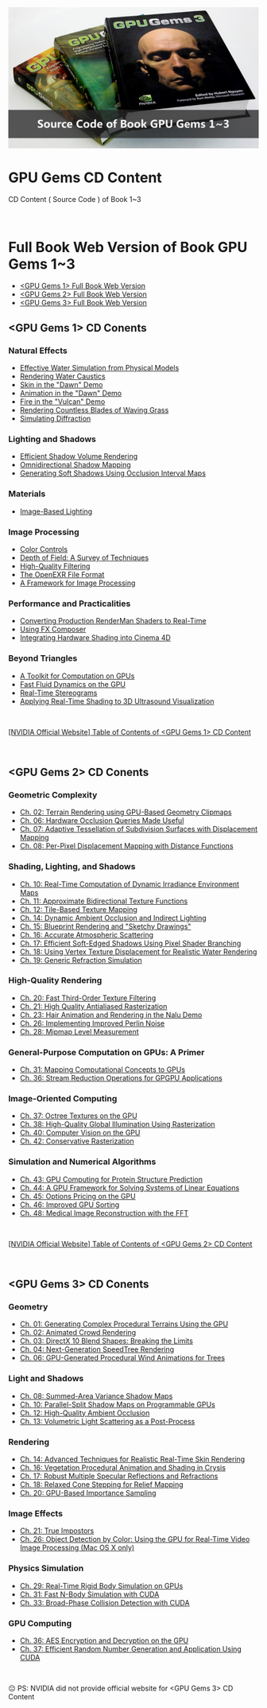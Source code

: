 ![](Media/cover-new.jpg)

# GPU Gems CD Content

CD Content ( Source Code ) of Book <GPU Gems> 1~3

<br>


#  Full Book Web Version of Book GPU Gems 1~3

- [<GPU Gems 1> Full Book Web Version](https://developer.nvidia.com/gpugems/GPUGems/gpugems_pref01.html)
- [<GPU Gems 2> Full Book Web Version](https://developer.nvidia.com/gpugems/GPUGems2/gpugems2_inside_front_cover.html)
- [<GPU Gems 3> Full Book Web Version](https://developer.nvidia.com/gpugems/GPUGems3/gpugems3_pref01.html)


## <GPU Gems 1> CD Conents

### Natural Effects

- [Effective Water Simulation from Physical Models](/GPU-Gems-1-CD-Content/Natural_Effects/Water_Simulation)
- [Rendering Water Caustics](/GPU-Gems-1-CD-Content/Natural_Effects/Caustics)
- [Skin in the "Dawn" Demo](/GPU-Gems-1-CD-Content/Natural_Effects/Dawn)
- [Animation in the "Dawn" Demo](/GPU-Gems-1-CD-Content/Natural_Effects/Dawn)
- [Fire in the "Vulcan" Demo](/GPU-Gems-1-CD-Content/Natural_Effects/Fire_Vulcan)
- [Rendering Countless Blades of Waving Grass](/GPU-Gems-1-CD-Content/Natural_Effects/Grass)
- [Simulating Diffraction](/GPU-Gems-1-CD-Content/Natural_Effects/Diffraction)
	
### Lighting and Shadows

- [Efficient Shadow Volume Rendering](/GPU-Gems-1-CD-Content/Lighting_and_Shadows/Shadow_Volumes)
- [Omnidirectional Shadow Mapping](/GPU-Gems-1-CD-Content/Lighting_and_Shadows/Omni_Shadow_Mapping)
- [Generating Soft Shadows Using Occlusion Interval Maps](/GPU-Gems-1-CD-Content/Lighting_and_Shadows/Occlusion_Interval_Maps)
	
### Materials

- [Image-Based Lighting](/GPU-Gems-1-CD-Content/Materials/Image_Based_Lighting)
	
### Image Processing

- [Color Controls](/GPU-Gems-1-CD-Content/Image_Processing/Color_Controls)
- [Depth of Field: A Survey of Techniques](/GPU-Gems-1-CD-Content/Image_Processing/Depth_of_Field)
- [High-Quality Filtering](/GPU-Gems-1-CD-Content/Image_Processing/High_Quality_Filtering)
- [The OpenEXR File Format](/GPU-Gems-1-CD-Content/Image_Processing/OpenEXR)
- [A Framework for Image Processing](/GPU-Gems-1-CD-Content/Image_Processing/Image_Processing_Framework)
	
### Performance and Practicalities

- [Converting Production RenderMan Shaders to Real-Time](/GPU-Gems-1-CD-Content/Performance_and_Practicalities/Converting_Shaders)
- [Using FX Composer](/GPU-Gems-1-CD-Content/Performance_and_Practicalities/Using_FX_Composer)
- [Integrating Hardware Shading into Cinema 4D](/GPU-Gems-1-CD-Content/Performance_and_Practicalities/Integrating_HW_Shading)
	
### Beyond Triangles

- [A Toolkit for Computation on GPUs](/GPU-Gems-1-CD-Content/Beyond_Triangles/Toolkit_for_GPUs)
- [Fast Fluid Dynamics on the GPU](/GPU-Gems-1-CD-Content/Beyond_Triangles/Fluids)
- [Real-Time Stereograms](/GPU-Gems-1-CD-Content/Beyond_Triangles/Stereograms)
- [Applying Real-Time Shading to 3D Ultrasound Visualization](/GPU-Gems-1-CD-Content/Beyond_Triangles/Ultrasound)







<br>

[ [NVIDIA Official Website] Table of Contents of <GPU Gems 1> CD Content ](http://http.download.nvidia.com/developer/GPU_Gems/CD_Image/Index.html)

<br>





## <GPU Gems 2> CD Conents


### Geometric Complexity

- [Ch. 02: Terrain Rendering using GPU-Based Geometry Clipmaps](/GPU-Gems-2-CD-Content/Geometric_Complexity/Ch_02_Terrain_Rendering_using_GPU-Based_Geometry_Clipmaps)
- [Ch. 06: Hardware Occlusion Queries Made Useful](/GPU-Gems-2-CD-Content/Geometric_Complexity/Ch_06_Hardware_Occlusion_Queries_Made_Useful)
- [Ch. 07: Adaptive Tessellation of Subdivision Surfaces with Displacement Mapping](/GPU-Gems-2-CD-Content/Geometric_Complexity/Ch_07_Adaptive_Tessellation_of_Subdivision_Surfaces_)
- [Ch. 08: Per-Pixel Displacement Mapping with Distance Functions](/GPU-Gems-2-CD-Content/Geometric_Complexity/Ch_08_Per-Pixel_Displacement_Mapping_with_Distance_Functions)
 	
### Shading, Lighting, and Shadows

- [Ch. 10: Real-Time Computation of Dynamic Irradiance Environment Maps](/GPU-Gems-2-CD-Content/Shading_Lighting_and_Shadows/Ch_10_Real-Time_Computation_of_Dynamic_Irradiance_Environment_Maps)
- [Ch. 11: Approximate Bidirectional Texture Functions](/GPU-Gems-2-CD-Content/Shading_Lighting_and_Shadows/Ch_11_Approximate_Bidirectional_Texture_Functions)
- [Ch. 12: Tile-Based Texture Mapping](/GPU-Gems-2-CD-Content/Shading_Lighting_and_Shadows/Ch_12_Tile-Based_Texture_Mapping)
- [Ch. 14: Dynamic Ambient Occlusion and Indirect Lighting](/GPU-Gems-2-CD-Content/Shading_Lighting_and_Shadows/Ch_14_Dynamic_Ambient_Occlusion_and_Indirect_Lighting)
- [Ch. 15: Blueprint Rendering and "Sketchy Drawings"](/GPU-Gems-2-CD-Content/Shading_Lighting_and_Shadows/Ch_15_Blueprint_Rendering_and_Sketchy_Drawings)
- [Ch. 16: Accurate Atmospheric Scattering](/GPU-Gems-2-CD-Content/Shading_Lighting_and_Shadows/Ch_16_Accurate_Atmospheric_Scattering)
- [Ch. 17: Efficient Soft-Edged Shadows Using Pixel Shader Branching](/GPU-Gems-2-CD-Content/Shading_Lighting_and_Shadows/Ch_17_Efficient_Soft-Edged_Shadows_Using_Pixel_Shader_Branching)
- [Ch. 18: Using Vertex Texture Displacement for Realistic Water Rendering](/GPU-Gems-2-CD-Content/Shading_Lighting_and_Shadows/Ch_18_Using_Vertex_Texture_Displacement_for_Realistic_Water_Rendering)
- [Ch. 19: Generic Refraction Simulation](/GPU-Gems-2-CD-Content/Shading_Lighting_and_Shadows/Ch_19_Generic_Refraction_Simulation)
 	
### High-Quality Rendering

- [Ch. 20: Fast Third-Order Texture Filtering](/GPU-Gems-2-CD-Content/High-Quality_Rendering/Ch_20_Fast_Third-Order_Texture_Filtering)
- [Ch. 21: High Quality Antialiased Rasterization](/GPU-Gems-2-CD-Content/High-Quality_Rendering/Ch_21_High_Quality_Antialiased_Rasterization)
- [Ch. 23: Hair Animation and Rendering in the Nalu Demo](/GPU-Gems-2-CD-Content/High-Quality_Rendering/Ch_23_Hair_Animation_and_Rendering_in_the_Nalu_Demo)
- [Ch. 26: Implementing Improved Perlin Noise](/GPU-Gems-2-CD-Content/High-Quality_Rendering/Ch_26_Implementing_Improved_Perlin_Noise)
- [Ch. 28: Mipmap Level Measurement](/GPU-Gems-2-CD-Content/High-Quality_Rendering/Ch_28_Mipmap_Level_Measurement)
 	
### General-Purpose Computation on GPUs: A Primer

- [Ch. 31: Mapping Computational Concepts to GPUs](/GPU-Gems-2-CD-Content/General-Purpose_Computation_on_GPUs_A_Primer/Ch_31_Mapping_Computational_Concepts_to_GPUs)
- [Ch. 36: Stream Reduction Operations for GPGPU Applications](/GPU-Gems-2-CD-Content/General-Purpose_Computation_on_GPUs_A_Primer/Ch_36_Stream_Reduction_Operations_for_GPGPU_Applications)
 	
### Image-Oriented Computing

- [Ch. 37: Octree Textures on the GPU](/GPU-Gems-2-CD-Content/Image-Oriented_Computing/Ch_37_Octree_Textures_on_the_GPU)
- [Ch. 38: High-Quality Global Illumination Using Rasterization](/GPU-Gems-2-CD-Content/Image-Oriented_Computing/Ch_38_High-Quality_Global_Illumination_Using_Rasterization)
- [Ch. 40: Computer Vision on the GPU](/GPU-Gems-2-CD-Content/Image-Oriented_Computing/Ch_40_Computer_Vision_on_the_GPU)
- [Ch. 42: Conservative Rasterization](/GPU-Gems-2-CD-Content/Image-Oriented_Computing/Ch_42_Conservative_Rasterization)
 	
### Simulation and Numerical Algorithms

- [Ch. 43: GPU Computing for Protein Structure Prediction](/GPU-Gems-2-CD-Content/Simulation_and_Numerical_Algorithms/Ch_43_GPU_Computing_for_Protein_Structure_Prediction)
- [Ch. 44: A GPU Framework for Solving Systems of Linear Equations](/GPU-Gems-2-CD-Content/Simulation_and_Numerical_Algorithms/Ch_44_A_GPU_Framework_for_Solving_Systems_of_Linear_Equations)
- [Ch. 45: Options Pricing on the GPU](/GPU-Gems-2-CD-Content/Simulation_and_Numerical_Algorithms/Ch_45_Options_Pricing_on_the_GPU)
- [Ch. 46: Improved GPU Sorting](/GPU-Gems-2-CD-Content/Simulation_and_Numerical_Algorithms/Ch_46_Improved_GPU_Sorting)
- [Ch. 48: Medical Image Reconstruction with the FFT](/GPU-Gems-2-CD-Content/Simulation_and_Numerical_Algorithms/Ch_48_Medical_Image_Reconstruction_with_the_FFT)

<br> 

[ [NVIDIA Official Website] Table of Contents of <GPU Gems 2> CD Content ](http://download.nvidia.com/developer/GPU_Gems_2/CD/Index.html)


<br>

## <GPU Gems 3> CD Conents

### Geometry

- [Ch. 01: Generating Complex Procedural Terrains Using the GPU](/GPU-Gems-3-CD-Content/content/01)
- [Ch. 02: Animated Crowd Rendering](/GPU-Gems-3-CD-Content/content/02)
- [Ch. 03: DirectX 10 Blend Shapes: Breaking the Limits](/GPU-Gems-3-CD-Content/content/03)
- [Ch. 04: Next-Generation SpeedTree Rendering](/GPU-Gems-3-CD-Content/content/04)
- [Ch. 06: GPU-Generated Procedural Wind Animations for Trees](/GPU-Gems-3-CD-Content/content/06)
 	
### Light and Shadows

- [Ch. 08: Summed-Area Variance Shadow Maps](/GPU-Gems-3-CD-Content/content/08)
- [Ch. 10: Parallel-Split Shadow Maps on Programmable GPUs](/GPU-Gems-3-CD-Content/content/10)
- [Ch. 12: High-Quality Ambient Occlusion](/GPU-Gems-3-CD-Content/content/12)
- [Ch. 13: Volumetric Light Scattering as a Post-Process](/GPU-Gems-3-CD-Content/content/13)
 	
### Rendering

- [Ch. 14: Advanced Techniques for Realistic Real-Time Skin Rendering](/GPU-Gems-3-CD-Content/content/14)
- [Ch. 16: Vegetation Procedural Animation and Shading in Crysis](/GPU-Gems-3-CD-Content/content/16)
- [Ch. 17: Robust Multiple Specular Reflections and Refractions](/GPU-Gems-3-CD-Content/content/17)
- [Ch. 18: Relaxed Cone Stepping for Relief Mapping](/GPU-Gems-3-CD-Content/content/18)
- [Ch. 20: GPU-Based Importance Sampling](/GPU-Gems-3-CD-Content/content/20)
 	
### Image Effects

- [Ch. 21: True Impostors](/GPU-Gems-3-CD-Content/content/21)
- [Ch. 26: Object Detection by Color: Using the GPU for Real-Time Video Image Processing (Mac OS X only)](/GPU-Gems-3-CD-Content/content/26)
 	
### Physics Simulation

- [Ch. 29: Real-Time Rigid Body Simulation on GPUs](/GPU-Gems-3-CD-Content/content/29)
- [Ch. 31: Fast N-Body Simulation with CUDA](/GPU-Gems-3-CD-Content/content/31)
- [Ch. 33: Broad-Phase Collision Detection with CUDA](/GPU-Gems-3-CD-Content/content/33)
 	
### GPU Computing

- [Ch. 36: AES Encryption and Decryption on the GPU](/GPU-Gems-3-CD-Content/content/36)
- [Ch. 37: Efficient Random Number Generation and Application Using CUDA](/GPU-Gems-3-CD-Content/content/37)


<br> 

:neutral_face: PS: NVIDIA did not provide official website for <GPU Gems 3> CD Content

<br> 
